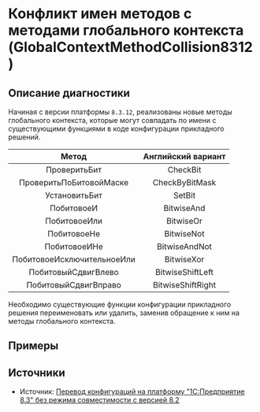 # Конфликт имен методов с методами глобального контекста (GlobalContextMethodCollision8312)

<!-- Блоки выше заполняются автоматически, не трогать -->
## Описание диагностики
<!-- Описание диагностики заполняется вручную. Необходимо понятным языком описать смысл и схему работу -->

Начиная с версии платформы `8.3.12`, реализованы новые методы глобального контекста, которые могут совпадать по имени с существующими функциями в коде конфигурации прикладного решений.

Метод|Английский вариант
:-: | :-:
ПроверитьБит|CheckBit
ПроверитьПоБитовойМаске|CheckByBitMask
УстановитьБит|SetBit
ПобитовоеИ|BitwiseAnd
ПобитовоеИли|BitwiseOr
ПобитовоеНе|BitwiseNot
ПобитовоеИНе|BitwiseAndNot
ПобитовоеИсключительноеИли|BitwiseXor
ПобитовыйСдвигВлево|BitwiseShiftLeft
ПобитовыйСдвигВправо|BitwiseShiftRight

Необходимо существующие функции конфигурации прикладного решения переименовать или удалить, заменив обращение к ним на методы глобального контекста.

## Примеры
<!-- В данном разделе приводятся примеры, на которые диагностика срабатывает, а также можно привести пример, как можно исправить ситуацию -->

## Источники
<!-- Необходимо указывать ссылки на все источники, из которых почерпнута информация для создания диагностики -->
<!-- Примеры источников

* Источник: [Стандарт: Тексты модулей](https://its.1c.ru/db/v8std#content:456:hdoc)
* Полезная информация: [Отказ от использования модальных окон](https://its.1c.ru/db/metod8dev#content:5272:hdoc)
* Источник: [Cognitive complexity, ver. 1.4](https://www.sonarsource.com/docs/CognitiveComplexity.pdf) -->

* Источник: [Перевод конфигураций на платформу "1С:Предприятие 8.3" без режима совместимости с версией 8.2](https://its.1c.ru/db/metod8dev#content:5293:hdoc:pereimenovaniya_metodov_i_svojstv)
